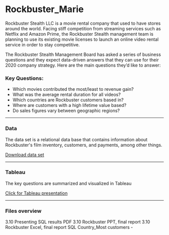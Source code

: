 # Rockbuster_Marie
Rockbuster Stealth LLC is a movie rental company that used to have stores around the world. Facing stiff competition from streaming services such as Netflix and Amazon Prime, the Rockbuster Stealth management team is planning to use its existing movie licenses to launch an online video rental service in order to stay competitive.

The Rockbuster Stealth Management Board has asked a series of business questions and they expect data-driven answers that they can use for their 2020 company strategy. Here are the main questions they’d like to answer:

### Key Questions:

- Which movies contributed the most/least to revenue gain?
- What was the average rental duration for all videos?
- Which countries are Rockbuster customers based in?
- Where are customers with a high lifetime value based?
- Do sales figures vary between geographic regions?

--------------------------------------------------------------------------------------------------------------------------------------------------------------------
### Data

The data set is a relational data base that contains information about Rockbuster's film inventory, customers, and payments, among other things.

[Download data set](http://www.postgresqltutorial.com/wp-content/uploads/2019/05/dvdrental.zip)

--------------------------------------------------------------------------------------------------------------------------------------------------------------------
### Tableau

The key questions are summarized and visualized in Tableau

[Click for Tableau presentation](https://public.tableau.com/app/profile/marie.jacobsson/viz/shared/PS6GBJ74P)

--------------------------------------------------------------------------------------------------------------------------------------------------------------------
### Files overview

3.10 Presenting SQL results PDF
3.10 Rockbuster PPT, final report
3.10 Rockbuster Excel, final report
SQL Country_Most customers - 


